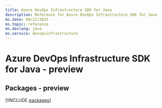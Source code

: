 ```yaml
---
title: Azure DevOps Infrastructure SDK for Java
description: Reference for Azure DevOps Infrastructure SDK for Java
ms.date: 09/22/2025
ms.topic: reference
ms.devlang: java
ms.service: devopsinfrastructure
---
```

# Azure DevOps Infrastructure SDK for Java - preview
## Packages - preview
[!INCLUDE [packages](devops-infrastructure-index.md)]
